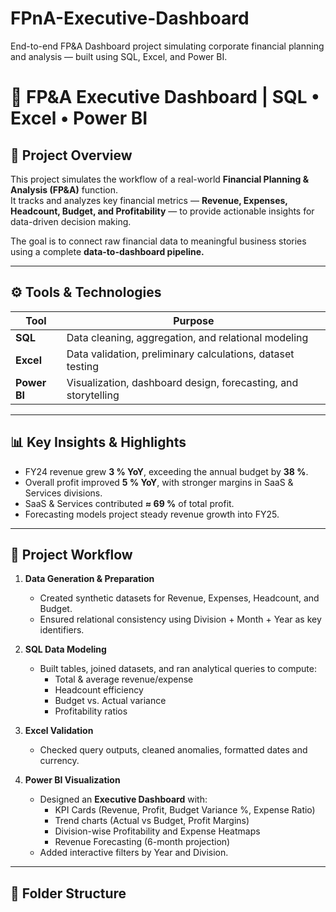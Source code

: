 # FPnA-Executive-Dashboard
End-to-end FP&amp;A Dashboard project simulating corporate financial planning and analysis — built using SQL, Excel, and Power BI.
# 💼 FP&A Executive Dashboard | SQL • Excel • Power BI

## 🧠 Project Overview
This project simulates the workflow of a real-world **Financial Planning & Analysis (FP&A)** function.  
It tracks and analyzes key financial metrics — **Revenue, Expenses, Headcount, Budget, and Profitability** — to provide actionable insights for data-driven decision making.

The goal is to connect raw financial data to meaningful business stories using a complete **data-to-dashboard pipeline.**

---

## ⚙️ Tools & Technologies
| Tool | Purpose |
|------|----------|
| **SQL** | Data cleaning, aggregation, and relational modeling |
| **Excel** | Data validation, preliminary calculations, dataset testing |
| **Power BI** | Visualization, dashboard design, forecasting, and storytelling |

---

## 📊 Key Insights & Highlights
- FY24 revenue grew **3 % YoY**, exceeding the annual budget by **38 %**.  
- Overall profit improved **5 % YoY**, with stronger margins in SaaS & Services divisions.  
- SaaS & Services contributed **≈ 69 %** of total profit.  
- Forecasting models project steady revenue growth into FY25.  

---

## 🧩 Project Workflow
1. **Data Generation & Preparation**
   - Created synthetic datasets for Revenue, Expenses, Headcount, and Budget.
   - Ensured relational consistency using Division + Month + Year as key identifiers.

2. **SQL Data Modeling**
   - Built tables, joined datasets, and ran analytical queries to compute:
     - Total & average revenue/expense
     - Headcount efficiency
     - Budget vs. Actual variance
     - Profitability ratios

3. **Excel Validation**
   - Checked query outputs, cleaned anomalies, formatted dates and currency.

4. **Power BI Visualization**
   - Designed an **Executive Dashboard** with:
     - KPI Cards (Revenue, Profit, Budget Variance %, Expense Ratio)
     - Trend charts (Actual vs Budget, Profit Margins)
     - Division-wise Profitability and Expense Heatmaps
     - Revenue Forecasting (6-month projection)
   - Added interactive filters by Year and Division.

---

## 📁 Folder Structure

